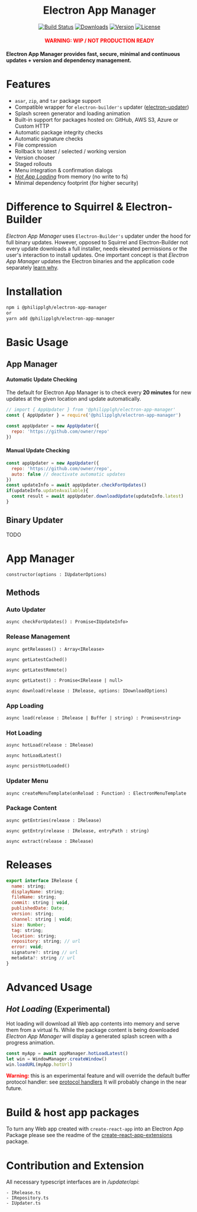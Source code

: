 <h1 align="center">Electron App Manager</h1>

<p align="center">
  <a href="https://circleci.com/gh/PhilippLgh/electron-app-manager"><img src="https://img.shields.io/circleci/project/github/PhilippLgh/electron-app-manager/master.svg" alt="Build Status"></a>
  <a href="https://npmcharts.com/compare/@philipplgh/electron-app-manager?minimal=true"><img src="https://img.shields.io/npm/dm/@philipplgh/electron-app-manager.svg" alt="Downloads"></a>
  <a href="https://www.npmjs.com/package/@philipplgh/electron-app-manager"><img src="https://img.shields.io/npm/v/@philipplgh/electron-app-manager.svg" alt="Version"></a>
  <a href="https://www.npmjs.com/package/@philipplgh/electron-app-manager"><img src="https://img.shields.io/npm/l/@philipplgh/electron-app-manager.svg" alt="License"></a>
</p>
<h4 align="center" style="color: red">WARNING: WIP / NOT PRODUCTION READY</h4>

<h4>
Electron App Manager provides fast, secure, minimal and continuous updates + version and dependency management.
</h4>

# Features
- `asar`, `zip`, and `tar` package support
- Compatible wrapper for `electron-builder's` updater ([electron-updater]())
- Splash screen generator and loading animation
- Built-in support for packages hosted on: GitHub, AWS S3, Azure or Custom HTTP
- Automatic package integrity checks
- Automatic signature checks
- File compression
- Rollback to latest / selected / working version
- Version chooser
- Staged rollouts
- Menu integration & confirmation dialogs
- [*Hot App Loading*](#hot-loading-experimental) from memory (no write to fs)
- Minimal dependency footprint (for higher security)

# Difference to Squirrel & Electron-Builder

*Electron App Manager* uses `Electron-Builder's` updater under the hood for full binary updates.
However, opposed to Squirrel and Electron-Builder not every update downloads a full installer, needs elevated permissions or the user's interaction to install updates.
One important concept is that *Electron App Manager* updates the Electron binaries and the application code separately [learn why]().

# Installation
```bash
npm i @philipplgh/electron-app-manager
or
yarn add @philipplgh/electron-app-manager
```

# Basic Usage

## App Manager

#### Automatic Update Checking
The default for Electron App Manager is to check every **20 minutes** for new updates at the given location and update automatically.

```javascript
// import { AppUpdater } from '@philipplgh/electron-app-manager'
const { AppUpdater } = require('@philipplgh/electron-app-manager')

const appUpdater = new AppUpdater({
  repo: 'https://github.com/owner/repo'
})
```

#### Manual Update Checking

```javascript
const appUpdater = new AppUpdater({
  repo: 'https://github.com/owner/repo',
  auto: false // deactivate automatic updates
})
const updateInfo = await appUpdater.checkForUpdates()
if(updateInfo.updateAvailable){
  const result = await appUpdater.downloadUpdate(updateInfo.latest)
}
```

## Binary Updater
TODO

# App Manager 

`constructor(options : IUpdaterOptions)`


## Methods

### Auto Updater

`async checkForUpdates() : Promise<IUpdateInfo>`

### Release Management

`async getReleases() : Array<IRelease>`

`async getLatestCached()`

`async getLatestRemote()`

`async getLatest() : Promise<IRelease | null>`

`async download(release : IRelease, options: IDownloadOptions)`

###  App Loading

`async load(release : IRelease | Buffer | string) : Promise<string> `

###  Hot Loading

`async hotLoad(release : IRelease)`

`async hotLoadLatest()`

`async persistHotLoaded()`

### Updater Menu

`async createMenuTemplate(onReload : Function) : ElectronMenuTemplate`

### Package Content
`async getEntries(release : IRelease)`

`async getEntry(release : IRelease, entryPath : string)`

`async extract(release : IRelease)`


# Releases

```javascript
export interface IRelease {
  name: string;
  displayName: string;
  fileName: string;
  commit: string | void,
  publishedDate: Date;
  version: string;
  channel: string | void;
  size: Number;
  tag: string;
  location: string;
  repository: string; // url
  error: void;
  signature?: string // url
  metadata?: string // url
}
```

# Advanced Usage

## *Hot Loading* (Experimental)

Hot loading will download all Web app contents into memory and serve them from a virtual fs. While the package content is being downloaded *Electron App Manager* will display a generated splash screen with a progress animation.

```javascript
const myApp = await appManager.hotLoadLatest()
let win = WindowManager.createWindow()
win.loadURL(myApp.hotUrl)
```
<span style="color: red"><b>Warning:</b></span> this is an experimental feature and will override the default buffer protocol handler: see [protocol handlers]()
It will probably change in the near future.

# Build & host app packages

To turn any Web app created with `create-react-app` into an Electron App Package please see the readme of the [create-react-app-extensions]() package.

# Contribution and Extension

All necessary typescript interfaces are in */updater/api*:

```
- IRelease.ts
- IRepository.ts
- IUpdater.ts
```
